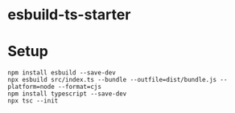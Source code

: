 # esbuild-ts-starter

# Setup

```
npm install esbuild --save-dev
npx esbuild src/index.ts --bundle --outfile=dist/bundle.js --platform=node --format=cjs
npm install typescript --save-dev
npx tsc --init
```
